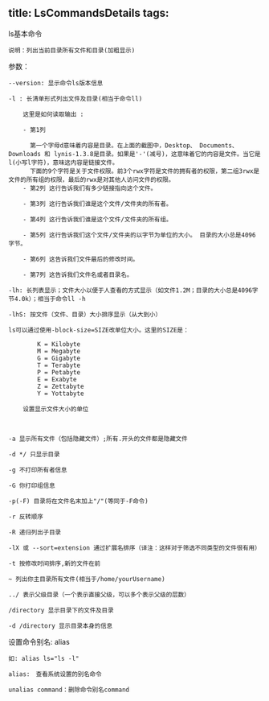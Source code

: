 title: LsCommandsDetails
tags:
---
ls基本命令

	说明：列出当前目录所有文件和目录(加粗显示)

参数：

	--version: 显示命令ls版本信息

	-l : 长清单形式列出文件及目录(相当于命令ll)

		这里是如何读取输出 :

		- 第1列

		  第一个字母d意味着内容是目录。在上面的截图中，Desktop、 Documents、 Downloads 和 lynis-1.3.8是目录。如果是'-'(减号)，这意味着它的内容是文件。当它是l(小写l字符)，意味这内容是链接文件。
		  下面的9个字符是关于文件权限。前3个rwx字符是文件的拥有者的权限，第二组3rwx是文件的所有组的权限，最后的rwx是对其他人访问文件的权限。
		- 第2列 这行告诉我们有多少链接指向这个文件。

		- 第3列 这行告诉我们谁是这个文件/文件夹的所有者。

		- 第4列 这行告诉我们谁是这个文件/文件夹的所有组。

		- 第5列 这行告诉我们这个文件/文件夹的以字节为单位的大小。 目录的大小总是4096字节。

		- 第6列 这告诉我们文件最后的修改时间。

		- 第7列 这告诉我们文件名或者目录名。

	-lh: 长列表显示；文件大小以便于人查看的方式显示（如文件1.2M；目录的大小总是4096字节4.0k）；相当于命令ll -h

	-lhS: 按文件（文件、目录）大小排序显示（从大到小）

	ls可以通过使用-block-size=SIZE改单位大小。这里的SIZE是：

			K = Kilobyte
			M = Megabyte
			G = Gigabyte
			T = Terabyte
			P = Petabyte
			E = Exabyte
			Z = Zettabyte
			Y = Yottabyte

		设置显示文件大小的单位



	-a 显示所有文件（包括隐藏文件）;所有.开头的文件都是隐藏文件

	-d */ 只显示目录

	-g 不打印所有者信息

	-G 你打印组信息

	-p(-F) 目录将在文件名末加上"/"(等同于-F命令)

	-r 反转顺序

	-R 递归列出子目录

	-lX 或 --sort=extension 通过扩展名排序（译注：这样对于筛选不同类型的文件很有用）

	-t 按修改时间排序,新的文件在前

	~ 列出你主目录所有文件(相当于/home/yourUsername)

	../ 表示父级目录（一个表示直接父级，可以多个表示父级的层数）

	/directory 显示目录下的文件及目录

	-d /directory 显示目录本身的信息

设置命令别名: alias 

	如: alias ls="ls -l"

	alias:　查看系统设置的别名命令

	unalias command：删除命令别名command
